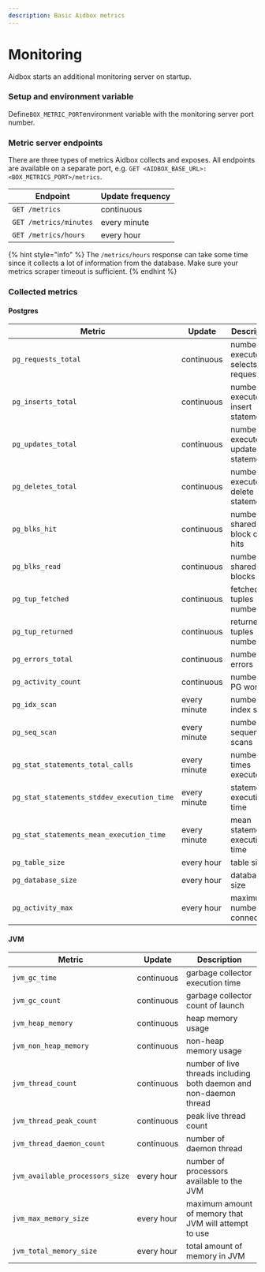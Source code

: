 ```yaml
---
description: Basic Aidbox metrics
---
```


# Monitoring

Aidbox starts an additional monitoring server on startup.

### Setup and environment variable

Define`BOX_METRIC_PORT`environment variable with the monitoring server port number.

### Metric server endpoints

There are three types of metrics Aidbox collects and exposes. All endpoints are available on a separate port, e.g. `GET <AIDBOX_BASE_URL>:<BOX_METRICS_PORT>/metrics`.

| Endpoint               | Update frequency |
| ---------------------- | ---------------- |
| `GET /metrics`         | continuous       |
| `GET /metrics/minutes` | every minute     |
| `GET /metrics/hours`   | every hour       |

{% hint style="info" %}
The `/metrics/hours` response can take some time since it collects a lot of information from the database. Make sure your metrics scraper timeout is sufficient.
{% endhint %}

### Collected metrics

#### Postgres

| Metric | Update | Description |
| - | - | - |
| `pg_requests_total` | continuous | number of executed selects requests |
| `pg_inserts_total` | continuous | number of executed insert statements |
| `pg_updates_total` | continuous | number of executed update statements |
| `pg_deletes_total` | continuous | number of executed delete statements |
| `pg_blks_hit` | continuous | number of shared block cache hits |
| `pg_blks_read` | continuous | number of shared blocks read |
| `pg_tup_fetched` | continuous | fetched tuples number |
| `pg_tup_returned` | continuous | returned tuples number |
| `pg_errors_total` | continuous | number of errors |
| `pg_activity_count` | continuous | number of PG workers |
| `pg_idx_scan` | every minute | number of index scans |
| `pg_seq_scan` | every minute | number of sequential scans |
| `pg_stat_statements_total_calls` | every minute | number of times executed |
| `pg_stat_statements_stddev_execution_time` | every minute | statement execution time |
| `pg_stat_statements_mean_execution_time` | every minute | mean statement execution time |
| `pg_table_size` | every hour | table size |
| `pg_database_size` | every hour | database size |
| `pg_activity_max` | every hour | maximum number of connections |

#### JVM

| Metric | Update | Description |
| - | - | - |
| `jvm_gc_time` | continuous | garbage collector execution time |
| `jvm_gc_count` | continuous | garbage collector count of launch |
| `jvm_heap_memory` | continuous | heap memory usage |
| `jvm_non_heap_memory` | continuous | non-heap memory usage |
| `jvm_thread_count` | continuous | number of live threads including both daemon and non-daemon thread |
| `jvm_thread_peak_count` | continuous | peak live thread count |
| `jvm_thread_daemon_count` | continuous | number of daemon thread |
| `jvm_available_processors_size` | every hour | number of processors available to the JVM |
| `jvm_max_memory_size` | every hour | maximum amount of memory that JVM will attempt to use |
| `jvm_total_memory_size` | every hour | total amount of memory in JVM |
